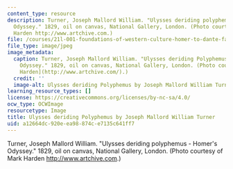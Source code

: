 ```yaml
---
content_type: resource
description: Turner, Joseph Mallord William. "Ulysses deriding polyphemus - Homer's
  Odyssey." 1829, oil on canvas, National Gallery, London. (Photo courtesy of Mark
  Harden http://www.artchive.com.)
file: /courses/21l-001-foundations-of-western-culture-homer-to-dante-fall-2008/a12664dc920eea98874ce7135c641ff7_21l-001f08-th.jpg
file_type: image/jpeg
image_metadata:
  caption: Turner, Joseph Mallord William. "Ulysses deriding Polyphemus - Homer's
    Odyssey." 1829, oil on canvas, National Gallery, London. (Photo courtesy of [Mark
    Harden](http://www.artchive.com/).)
  credit: ''
  image-alt: Ulysses deriding Polyphemus by Joseph Mallord William Turner.
learning_resource_types: []
license: https://creativecommons.org/licenses/by-nc-sa/4.0/
ocw_type: OCWImage
resourcetype: Image
title: Ulysses deriding Polyphemus by Joseph Mallord William Turner
uid: a12664dc-920e-ea98-874c-e7135c641ff7
---
```

Turner, Joseph Mallord William. "Ulysses deriding polyphemus - Homer's Odyssey." 1829, oil on canvas, National Gallery, London. (Photo courtesy of Mark Harden http://www.artchive.com.)